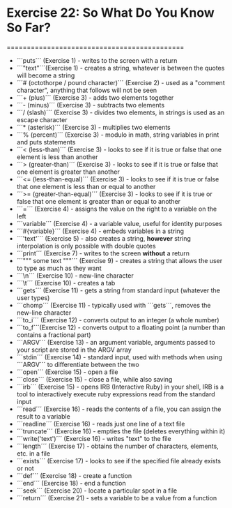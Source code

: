 <h1>Exercise 22: So What Do You Know So Far?</h1>
============================================

* ´´´puts´´´ (Exercise 1) - writes to the screen with a return
* ´´´"text"´´´(Exercise 1) - creates a string, whatever is between the quotes will become a string
* ´´´# (octothorpe / pound character)´´´ (Exercise 2) - used as a "comment character", anything that follows will not be seen
* ´´´+ (plus)´´´ (Exercise 3) - adds two elements together
* ´´´- (minus)´´´ (Exercise 3) - subtracts two elements
* ´´´/ (slash)´´´ (Exercise 3) - divides two elements, in strings is used as an escape character
* ´´´* (asterisk)´´´ (Exercise 3) - multiplies two elements
* ´´´% (percent)´´´ (Exercise 3) - modulo in math, string variables in print and puts statements
* ´´´< (less-than)´´´ (Exercise 3) - looks to see if it is true or false that one element is less than another
* ´´´> (greater-than)´´´ (Exercise 3) - looks to see if it is true or false that one element is greater than another
* ´´´<= (less-than-equal)´´´ (Exercise 3) - looks to see if it is true or false that one element is less than or equal to another
* ´´´>= (greater-than-equal)´´´ (Exercise 3) - looks to see if it is true or false that one element is greater than or equal to another
* ´´´=´´´ (Exercise 4) - assigns the value on the right to a variable on the left
* ´´´variable´´´ (Exercise 4) - a variable value, useful for identity purposes
* ´´´#{variable}´´´ (Exercise 4) - embeds variables in a string
* ´´´'text'´´´ (Exercise 5) - also creates a string, **however** string interpolation is only possible with double quotes
* ´´´print´´´ (Exercise 7) - writes to the screen **without** a return
* ´´´""" some text """´´´ (Exercise 9) - creates a string that allows the user to type as much as they want
* ´´´\n´´´ (Exercise 10) - new-line character
* ´´´\t´´´ (Exercise 10) - creates a tab
* ´´´gets´´´ (Exercise 11) - gets a string from standard input (whatever the user types)
* ´´´chomp´´´ (Exercise 11) - typically used with ´´´gets´´´, removes the new-line character
* ´´´to_i´´´ (Exercise 12) - converts output to an integer (a whole number)
* ´´´to_f´´´(Exercise 12) - converts output to a floating point (a number than contains a fractional part)
* ´´´ARGV´´´ (Exercise 13) - an argument variable, arguments passed to your script are stored in the ARGV array
* ´´´stdin´´´ (Exercise 14) - standard input, used with methods when using ´´´ARGV´´´ to differentiate between the two
* ´´´open´´´ (Exercise 15) - open a file
* ´´´close´´´ (Exercise 15) - close a file, while also saving
* ´´´irb´´´ (Exercise 15) - opens IRB (Interactive Ruby) in your shell, IRB is a tool to interactively execute ruby expressions read from the standard input
* ´´´read´´´ (Exercise 16) - reads the contents of a file, you can assign the result to a variable
* ´´´readline´´´ (Exercise 16) - reads just one line of a text file
* ´´´truncate´´´ (Exercise 16) - empties the file (deletes everything within it)
* ´´´write('text')´´´ (Exercise 16) - writes "text" to the file
* ´´´length´´´ (Exercise 17) - obtains the number of characters, elements, etc. in a file
* ´´´exists´´´ (Exercise 17) - looks to see if the specified file already exists or not
* ´´´def´´´ (Exercise 18) - create a function
* ´´´end´´´ (Exercise 18) - end a function
* ´´´seek´´´ (Exercise 20) - locate a particular spot in a file
* ´´´return´´´ (Exercise 21) - sets a variable to be a value from a function